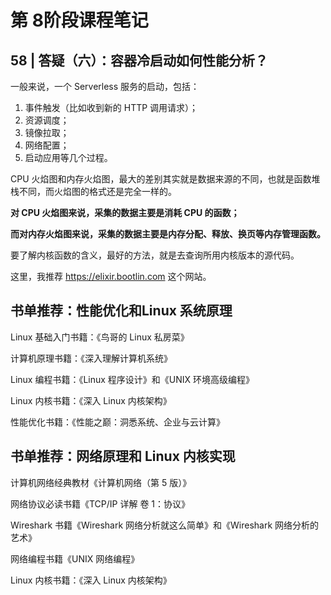 # 第 8阶段课程笔记

## 58 | 答疑（六）：容器冷启动如何性能分析？

一般来说，一个 Serverless 服务的启动，包括：

1. 事件触发（比如收到新的 HTTP 调用请求）；
2. 资源调度；
3. 镜像拉取；
4. 网络配置；
5. 启动应用等几个过程。



CPU 火焰图和内存火焰图，最大的差别其实就是数据来源的不同，也就是函数堆栈不同，而火焰图的格式还是完全一样的。

**对 CPU 火焰图来说，采集的数据主要是消耗 CPU 的函数；**

**而对内存火焰图来说，采集的数据主要是内存分配、释放、换页等内存管理函数。**



要了解内核函数的含义，最好的方法，就是去查询所用内核版本的源代码。

这里，我推荐 https://elixir.bootlin.com 这个网站。



## 书单推荐：性能优化和Linux 系统原理



Linux 基础入门书籍：《鸟哥的 Linux 私房菜》

计算机原理书籍：《深入理解计算机系统》

Linux 编程书籍：《Linux 程序设计》和《UNIX 环境高级编程》

Linux 内核书籍：《深入 Linux 内核架构》

性能优化书籍：《性能之巅：洞悉系统、企业与云计算》



## 书单推荐：网络原理和 Linux 内核实现

计算机网络经典教材《计算机网络（第 5 版）》

网络协议必读书籍《TCP/IP 详解 卷 1：协议》

Wireshark 书籍《Wireshark 网络分析就这么简单》和《Wireshark 网络分析的艺术》

网络编程书籍《UNIX 网络编程》

Linux 内核书籍：《深入 Linux 内核架构》